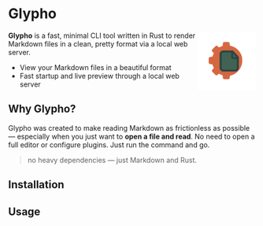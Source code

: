 # Glypho 

<img alt="Glypho Logo" src="./assets/glypho-logo-transparent.png" align="right" width="120">

**Glypho** is a fast, minimal CLI tool written in Rust to render Markdown files in a clean, pretty format via a local web server.

- View your Markdown files in a beautiful format
- Fast startup and live preview through a local web server

## Why Glypho?

Glypho was created to make reading Markdown as frictionless as possible — especially when you just want to **open a file and read**. No need to open a full editor or configure plugins. Just run the command and go.

> no heavy dependencies — just Markdown and Rust.

## Installation

## Usage